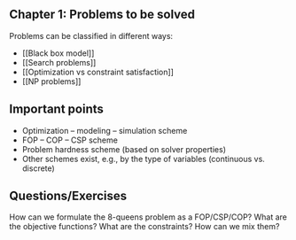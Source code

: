 ## Chapter 1: Problems to be solved

Problems can be classified in different ways:
- [[Black box model]] 
- [[Search problems]]
- [[Optimization vs constraint satisfaction]]
- [[NP problems]]

## Important points
- Optimization – modeling – simulation scheme
- FOP – COP – CSP scheme
- Problem hardness scheme (based on solver properties)
- Other schemes exist, e.g., by the type of variables (continuous vs. discrete)

## Questions/Exercises
How can we formulate the 8-queens problem as a FOP/CSP/COP? What are the objective functions? What are the constraints? How can we mix them?


